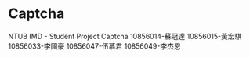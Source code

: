 # Captcha
NTUB IMD - Student Project Captcha
10856014-蘇冠達
10856015-黃宏騏
10856033-李國豪
10856047-伍慕君 
10856049-李杰恩
